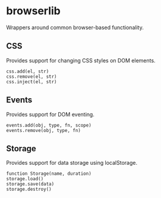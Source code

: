 # browserlib

Wrappers around common browser-based functionality.



## CSS

Provides support for changing CSS styles on DOM elements.

`css.add(el, str)`  
`css.remove(el, str)`  
`css.inject(el, str)`  



## Events

Provides support for DOM eventing.  

`events.add(obj, type, fn, scope)`  
`events.remove(obj, type, fn)`  



## Storage

Provides support for data storage using localStorage.  

`function Storage(name, duration)`  
`storage.load()`  
`storage.save(data)`  
`storage.destroy()`  